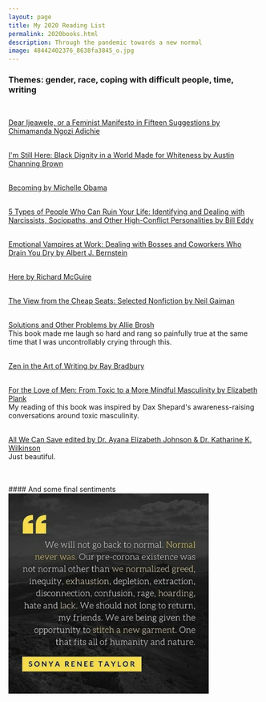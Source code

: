 ```yaml
--- 
layout: page
title: My 2020 Reading List
permalink: 2020books.html
description: Through the pandemic towards a new normal
image: 48442402376_8638fa3845_o.jpg
---
```


### Themes: gender, race, coping with difficult people, time, writing
<br/>

[Dear Ijeawele, or a Feminist Manifesto in Fifteen Suggestions by Chimamanda Ngozi Adichie](https://www.chimamanda.com/book/dear-ijeawele-or-a-feminist-manifesto-in-fifteen-suggestions/)  
<br/>

[I'm Still Here: Black Dignity in a World Made for Whiteness by Austin Channing Brown](http://austinchanning.com/the-book)  
<br/>

[Becoming by Michelle Obama](https://becomingmichelleobama.com/)  
<br/>

[5 Types of People Who Can Ruin Your Life: Identifying and Dealing with Narcissists, Sociopaths, and Other High-Conflict Personalities by Bill Eddy](https://www.highconflictinstitute.com/bookstores/5-types-of-people-who-can-ruin-your-life)  
<br/>

[Emotional Vampires at Work: Dealing with Bosses and Coworkers Who Drain You Dry by Albert J. Bernstein](https://www.goodreads.com/book/show/17118698-emotional-vampires-at-work)  
<br/>

[Here by Richard McGuire](https://www.richard-mcguire.com/new-page-4)  
<br/>

[The View from the Cheap Seats: Selected Nonfiction by Neil Gaiman](https://www.neilgaiman.com/works/Books/The+View+from+the+Cheap+Seats%3A+Selected+Nonfiction/)  
<br/>

[Solutions and Other Problems by Allie Brosh](http://hyperboleandahalf.blogspot.com/)<br/>
This book made me laugh so hard and rang so painfully true at the same time that I was uncontrollably crying through this.  
<br/>

[Zen in the Art of Writing by Ray Bradbury](https://www.goodreads.com/book/show/103761.Zen_in_the_Art_of_Writing)  
<br/> 

[For the Love of Men: From Toxic to a More Mindful Masculinity by Elizabeth Plank](http://www.elizabethplank.com/book)<br/>
My reading of this book was inspired by Dax Shepard's awareness-raising conversations around toxic masculinity.  
<br/>

[All We Can Save edited by Dr. Ayana Elizabeth Johnson & Dr. Katharine K. Wilkinson](https://www.allwecansave.earth/)<br/>
Just beautiful.  
<br/>

<br/>
#### And some final sentiments 
<br/>
<img src="../assets/images/sonyareneetaylor.jpg" width="400">
